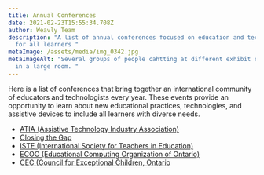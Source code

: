 ```yaml
---
title: Annual Conferences
date: 2021-02-23T15:55:34.708Z
author: Weavly Team
description: "A list of annual conferences focused on education and technology
  for all learners "
metaImage: /assets/media/img_0342.jpg
metaImageAlt: "Several groups of people cahtting at different exhibit stations
  in a large room. "
---
```

Here is a list of conferences that bring together an international community of educators and technologists every year. These events provide an opportunity to learn about new educational practices, technologies, and assistive devices to include all learners with diverse needs.

* [ATIA (Assistive Technology Industry Association)](<https://www.atia.org/ >) [](https://www.atia.org/)
* [Closing the Gap](<https://www.closingthegap.com/ >)
* [ISTE (International Society for Teachers in Education)](<https://www.iste.org/ >)
* [ECOO (Educational Computing Organization of Ontario)](<https://ecoo.org/ >)
* [CEC (Council for Exceptional Children, Ontario](https://cecontario.ca/)